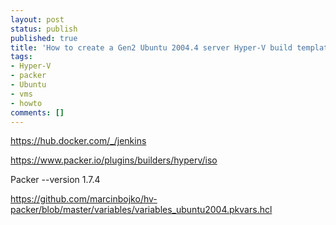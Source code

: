 ```yaml
---
layout: post
status: publish
published: true
title: 'How to create a Gen2 Ubuntu 2004.4 server Hyper-V build template in Packer'
tags: 
- Hyper-V
- packer
- Ubuntu
- vms
- howto
comments: []
---
```


https://hub.docker.com/_/jenkins

https://www.packer.io/plugins/builders/hyperv/iso

Packer --version 1.7.4

https://github.com/marcinbojko/hv-packer/blob/master/variables/variables_ubuntu2004.pkvars.hcl